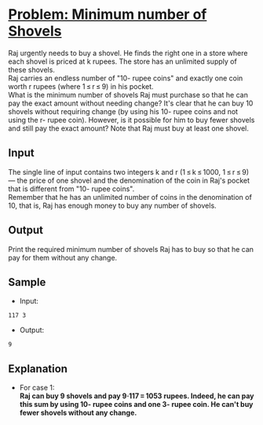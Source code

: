 # [Problem: Minimum number of Shovels](https://my.newtonschool.co/playground/code/c82o5o1zopkw)

Raj urgently needs to buy a shovel. He finds the right one in a store where each shovel is priced at k rupees. The store has an unlimited supply of these shovels.<br>
Raj carries an endless number of "10- rupee coins" and exactly one coin worth r rupees (where 1 ≤ r ≤ 9) in his pocket.<br>
What is the minimum number of shovels Raj must purchase so that he can pay the exact amount without needing change? It's clear that he can buy 10 shovels without requiring change (by using his 10- rupee coins and not using the r- rupee coin). However, is it possible for him to buy fewer shovels and still pay the exact amount? Note that Raj must buy at least one shovel.

## Input

The single line of input contains two integers k and r (1 ≤ k ≤ 1000, 1 ≤ r ≤ 9) — the price of one shovel and the denomination of the coin in Raj's pocket that is different from "10- rupee coins". <br>
Remember that he has an unlimited number of coins in the denomination of 10, that is, Raj has enough money to buy any number of shovels.

## Output

Print the required minimum number of shovels Raj has to buy so that he can pay for them without any change.

## Sample

- Input:
```
117 3
```

- Output:
```
9
```

## Explanation

- For case 1: <br> **Raj can buy 9 shovels and pay 9·117 = 1053 rupees. Indeed, he can pay this sum by using 10- rupee coins and one 3- rupee coin. He can't buy fewer shovels without any change.**
